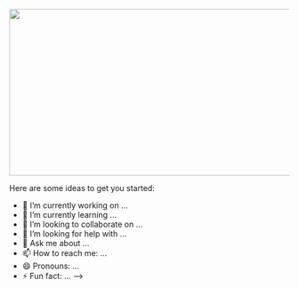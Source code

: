 
<p align="center">
  <img src = "https://media.giphy.com/media/Fl5KUZdss6tPP1XGHo/giphy.gif" width="800" height="300">
</p>


Here are some ideas to get you started:

- 🔭 I’m currently working on ...
- 🌱 I’m currently learning ...
- 👯 I’m looking to collaborate on ...
- 🤔 I’m looking for help with ...
- 💬 Ask me about ...
- 📫 How to reach me: ...
- 😄 Pronouns: ...
- ⚡ Fun fact: ...
-->
